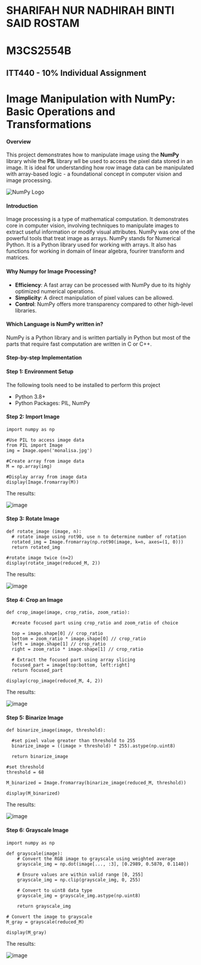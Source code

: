 # SHARIFAH NUR NADHIRAH BINTI SAID ROSTAM
# M3CS2554B
## ITT440 - 10% Individual Assignment
# Image Manipulation with NumPy: Basic Operations and Transformations
#### Overview
This project demonstrates how to manipulate image using the **NumPy** library while the **PIL** library wll be used to access the pixel data stored in an image. It is ideal for understanding how row image data can be manipulated with array-based logic - a foundational concept in computer vision and image processing.

![NumPy Logo](https://github.com/user-attachments/assets/f17d4a63-b2c1-42ea-a5bb-9c53044f8956)
#### Introduction
Image processing is a type of mathematical computation. It demonstrates core in computer vision, involving techniques to manipulate images to extract useful information or modify visual attributes. NumPy was one of the powerful tools that treat image as arrays. NumPy stands for Numerical Python. It is a Python library used for working with arrays. It also has functions for working in domain of linear algebra, fourirer transform and matrices.
#### Why Numpy for Image Processing?
- **Efficiency**: A fast array can be processed with NumPy due to its highly optimized numerical operations. 
- **Simplicity**: A direct manipulation of pixel values can be allowed. 
- **Control**: NumPy offers more transparency compared to other high-level libraries.
#### Which Language is NumPy written in?
NumPy is a Python library and is written partially in Python but most of the parts that require fast computation are written in C or C++.

#### Step-by-step Implementation

#### Step 1: Environment Setup
The following tools need to be installed to perform this project
- Python 3.8+
- Python Packages: PIL, NumPy

  
#### Step 2: Import Image 
```
import numpy as np

#Use PIL to access image data
from PIL import Image
img = Image.open('monalisa.jpg')

#Create array from image data 
M = np.array(img)

#Display array from image data 
display(Image.fromarray(M))
```

The results:

![image](https://github.com/user-attachments/assets/df822af8-e50f-44ff-b2d1-2d744e7d240a)


#### Step 3: Rotate Image

```
def rotate_image (image, n):
  # rotate image using rot90, use n to determine number of rotation 
  rotated_img = Image.fromarray(np.rot90(image, k=n, axes=(1, 0)))
  return rotated_img

#rotate image twice (n=2)
display(rotate_image(reduced_M, 2))
```

The results:

![image](https://github.com/user-attachments/assets/d9fcc465-6c19-4a8c-a3e6-3e1d60936366)

#### Step 4: Crop an Image
```
def crop_image(image, crop_ratio, zoom_ratio):

  #create focused part using crop_ratio and zoom_ratio of choice
  
  top = image.shape[0] // crop_ratio 
  bottom = zoom_ratio * image.shape[0] // crop_ratio
  left = image.shape[1] // crop_ratio
  right = zoom_ratio * image.shape[1] // crop_ratio

  # Extract the focused part using array slicing
  focused_part = image[top:bottom, left:right]
  return focused_part

display(crop_image(reduced_M, 4, 2))
```

The results:

![image](https://github.com/user-attachments/assets/744da381-84f7-4001-a347-4a6a0a5de391)

#### Step 5: Binarize Image
```
def binarize_image(image, threshold):

  #set pixel value greater than threshold to 255
  binarize_image = ((image > threshold) * 255).astype(np.uint8)
  
  return binarize_image

#set threshold
threshold = 68

M_binarized = Image.fromarray(binarize_image(reduced_M, threshold))

display(M_binarized)
```

The results:

![image](https://github.com/user-attachments/assets/e4d95688-7349-430f-a89c-ca1557c0b7d7)

#### Step 6: Grayscale Image
```
import numpy as np

def grayscale(image):
    # Convert the RGB image to grayscale using weighted average
    grayscale_img = np.dot(image[..., :3], [0.2989, 0.5870, 0.1140])

    # Ensure values are within valid range [0, 255]
    grayscale_img = np.clip(grayscale_img, 0, 255)

    # Convert to uint8 data type
    grayscale_img = grayscale_img.astype(np.uint8)

    return grayscale_img

# Convert the image to grayscale
M_gray = grayscale(reduced_M)

display(M_gray)
```

The results:

![image](https://github.com/user-attachments/assets/04ea948a-32ad-44bb-8d39-3409c4358301)
































